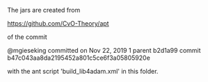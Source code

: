 The jars are created from 

https://github.com/CvO-Theory/apt

of the commit

@mgieseking committed on Nov 22, 2019 1 parent b2d1a99 commit b47c043aa8da2195452a801c5ce6f3a05805920e

with the ant script 'build_lib4adam.xml' in this folder.
